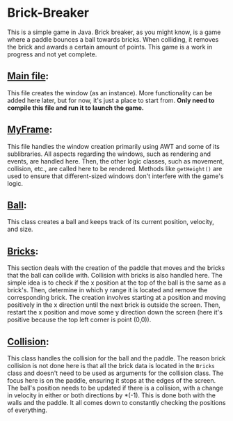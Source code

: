 # Brick-Breaker

This is a simple game in Java. Brick breaker, as you might know, is a game where a paddle bounces a ball towards bricks. When colliding, it removes the brick and awards a certain amount of points. This game is a work in progress and not yet complete.

## [Main file](V2/Main.java):

This file creates the window (as an instance). More functionality can be added here later, but for now, it's just a place to start from. **Only need to compile this file and run it to launch the game.**

<!--This file creates the window (as an instance). More functionality can be added here later, but for now, it's just a place to start from. **Only need to compile this file and run it to launch the game.**-->

## [MyFrame](V2/MyFrame.java):
This file handles the window creation primarily using AWT and some of its sublibraries. All aspects regarding the windows, such as rendering and events, are handled here. Then, the other logic classes, such as movement, collision, etc., are called here to be rendered. Methods like `getHeight()` are used to ensure that different-sized windows don't interfere with the game's logic.

## [Ball](V2/ball.java):
This class creates a ball and keeps track of its current position, velocity, and size.

## [Bricks](V2/bricks.java):
This section deals with the creation of the paddle that moves and the bricks that the ball can collide with. Collision with bricks is also handled here. The simple idea is to check if the x position at the top of the ball is the same as a brick's. Then, determine in which y range it is located and remove the corresponding brick. The creation involves starting at a position and moving positively in the x direction until the next brick is outside the screen. Then, restart the x position and move some y direction down the screen (here it's positive because the top left corner is point (0,0)).

## [Collision](V2/collision.java):
This class handles the collision for the ball and the paddle. The reason brick collision is not done here is that all the brick data is located in the `Bricks` class and doesn't need to be used as arguments for the collision class. The focus here is on the paddle, ensuring it stops at the edges of the screen. The ball's position needs to be updated if there is a collision, with a change in velocity in either or both directions by *(-1). This is done both with the walls and the paddle. It all comes down to constantly checking the positions of everything.

